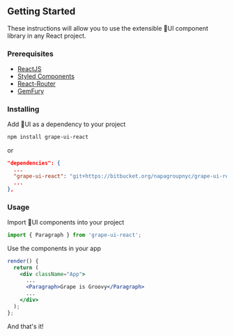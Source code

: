 ## Getting Started
These instructions will allow you to use the extensible 🍇UI component library in any React project.

### Prerequisites
* [ReactJS](https://reactjs.org/)
* [Styled Components](https://www.styled-components.com/)
* [React-Router](https://reacttraining.com/react-router/)
* [GemFury](https://gemfury.com/)

### Installing
Add 🍇UI as a dependency to your project
```bash
npm install grape-ui-react
```
or
```json
"dependencies": {
  ...
  "grape-ui-react": "git+https://bitbucket.org/napagroupnyc/grape-ui-react/grape-ui-react.git",
  ...
},
```

### Usage
Import 🍇UI components into your project
```jsx static
import { Paragraph } from 'grape-ui-react';
```
Use the components in your app
```jsx static
render() {
  return (
    <div className="App">
      ...
      <Paragraph>Grape is Groovy</Paragraph>
      ...
    </div>
  );
};
```
And that's it!
